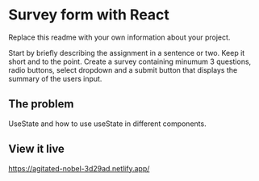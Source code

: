 # Survey form with React

Replace this readme with your own information about your project.

Start by briefly describing the assignment in a sentence or two. Keep it short and to the point.
Create a survey containing minumum 3 questions, radio buttons, select dropdown and a submit button that displays the summary of the users input.

## The problem

UseState and how to use useState in different components.

## View it live

https://agitated-nobel-3d29ad.netlify.app/
